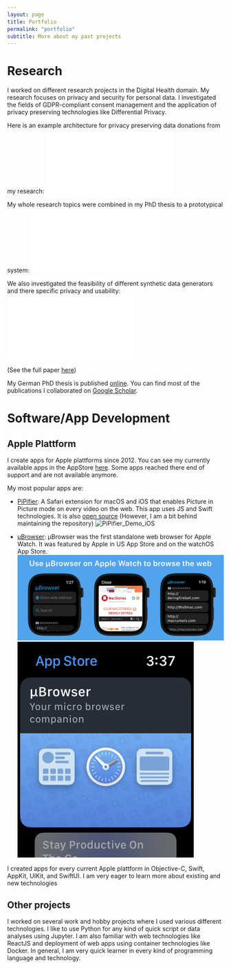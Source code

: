 ```yaml
---
layout: page
title: Portfolio
permalink: "portfolio"
subtitle: More about my past projects
---
```


# Research
I worked on different research projects in the Digital Health domain.
My research focuses on privacy and security for personal data.
I investigated the fields of GDPR-compliant consent management and the application of privacy preserving technologies like Differential Privacy.

Here is an example architecture for privacy preserving data donations from my research:
![Privacy Preserving Data donation](/img/ppt-data-donation-questionnaire-scheme.pdf "Privacy Preserving Data donation") 

My whole research topics were combined in my PhD thesis to a prototypical system:
![Prototypical System](/img/architektur_prototyp.pdf "Prototypical System") 

We also investigated the feasibility of different synthetic data generators and there specific privacy and usability:
![Privacy Utility Analyses](/img/3_TP_TU_combined_DE.pdf "Privacy Utility Analyses") 

(See the full paper [here](https://www.mdpi.com/2076-3417/12/23/12320))

My German PhD thesis is published [online](https://publikationen.bibliothek.kit.edu/1000171248).
You can find most of the publications I collaborated on [Google Scholar](https://scholar.google.de/citations?user=z4YjITgAAAAJ&hl=de).



# Software/App Development

## Apple Plattform
I create apps for Apple plattforms since 2012.
You can see my currently available apps in the AppStore [here](https://itunes.apple.com/us/developer/id515339331).
Some apps reached there end of support and are not available anymore.

My most popular apps are:

* [PiPifier](https://itunes.apple.com/app/pipifier-pip-for-every-web-video/id1234771095?mt=8): A Safari extension for macOS and iOS that enables Picture in Picture mode on every video on the web. This app uses JS and Swift technologies. It is also [open source](https://github.com/arnoappenzeller/PiPifier) (However, I am a bit behind maintaining the repository)
![PiPifier_Demo_iOS](/img/pipifier_ios_usage "Demo iOS")

* [µBrowser](https://apps.apple.com/us/app/µbrowser/id1590622755): µBrowser was the first standalone web browser for Apple Watch. It was featured by Apple in US App Store and on the watchOS App Store.
![µBrowser](/img/mikroBrowserPromoBanner1.png "µBrowser")
![µBrowserFeature](/img/uBrowser-Feature.PNG "µBrowser Feature")


I created apps for every current Apple plattform in Objective-C, Swift, AppKit, UIKit, and SwiftUI. I am very eager to learn more about existing and new technologies

## Other projects
I worked on several work and hobby projects where I used various different technologies.
I like to use Python for any kind of quick script or data analyses using Jupyter.
I am also familiar with web technologies like ReactJS and deployment of web apps using container technologies like Docker.
In general, I am very quick learner in every kind of programming language and technology.